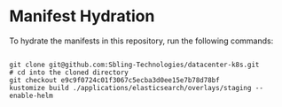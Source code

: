 
# Manifest Hydration

To hydrate the manifests in this repository, run the following commands:

```shell

git clone git@github.com:Sbling-Technologies/datacenter-k8s.git
# cd into the cloned directory
git checkout e9c9f0724c01f3067c5ecba3d0ee15e7b78d78bf
kustomize build ./applications/elasticsearch/overlays/staging --enable-helm
```